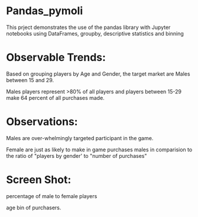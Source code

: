 # Pandas_pymoli
This prject demonstrates the use of the pandas library with Jupyter notebooks using DataFrames, groupby, descriptive statistics and binning 

# Observable Trends:
 Based on grouping players by Age and Gender, the target market are Males between 15 and 29. 
 
 Males players represent >80% of all players and players between 15-29 make 64 percent of all purchases made. 

# Observations:

  Males are over-whelmingly targeted participant in the game.
  
  Female are just as likely to make in game purchases males in comparision to the ratio of "players by gender' to "number of purchases" 
  
  # Screen Shot:
 
 percentage of male to female players
  
  age bin of purchasers.

